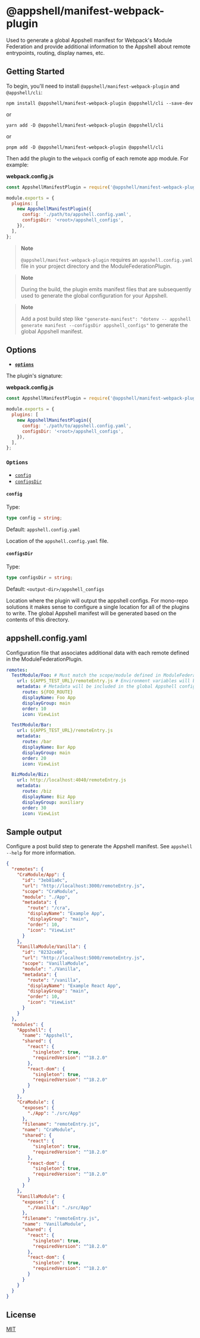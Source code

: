 # @appshell/manifest-webpack-plugin

Used to generate a global Appshell manifest for Webpack's Module Federation and provide additional information to the Appshell about remote entrypoints, routing, display names, etc.

## Getting Started

To begin, you'll need to install `@appshell/manifest-webpack-plugin` and `@appshell/cli`:

```console
npm install @appshell/manifest-webpack-plugin @appshell/cli --save-dev
```

or

```console
yarn add -D @appshell/manifest-webpack-plugin @appshell/cli
```

or

```console
pnpm add -D @appshell/manifest-webpack-plugin @appshell/cli
```

Then add the plugin to the `webpack` config of each remote app module. For example:

**webpack.config.js**

```js
const AppshellManifestPlugin = require('@appshell/manifest-webpack-plugin');

module.exports = {
  plugins: [
    new AppshellManifestPlugin({
      config: './path/to/appshell.config.yaml',
      configsDir: '<root>/appshell_configs',
    }),
  ],
};
```

> **Note**
>
> `@appshell/manifest-webpack-plugin` requires an `appshell.config.yaml` file in your project directory and the ModuleFederationPlugin.

> **Note**
>
> During the build, the plugin emits manifest files that are subsequently used to generate the global configuration for your Appshell.

> **Note**
>
> Add a post build step like `"generate-manifest": "dotenv -- appshell generate manifest --configsDir appshell_configs"` to generate the global Appshell manifest.

## Options

- **[`options`](#options-1)**

The plugin's signature:

**webpack.config.js**

```js
const AppshellManifestPlugin = require('@appshell/manifest-webpack-plugin');

module.exports = {
  plugins: [
    new AppshellManifestPlugin({
      config: './path/to/appshell.config.yaml',
      configsDir: '<root>/appshell_configs',
    }),
  ],
};
```

### `Options`

- [`config`](#config)
- [`configsDir`](#configsDir)

#### `config`

Type:

```ts
type config = string;
```

Default: `appshell.config.yaml`

Location of the `appshell.config.yaml` file.

#### `configsDir`

Type:

```ts
type configsDir = string;
```

Default: `<output-dir>/appshell_configs`

Location where the plugin will output the appshell configs. For mono-repo solutions it makes sense to configure a single location for all of the plugins to write. The global Appshell manifest will be generated based on the contents of this directory.

## appshell.config.yaml

Configuration file that associates additional data with each remote defined in the ModuleFederationPlugin.

```yaml
remotes:
  TestModule/Foo: # Must match the scope/module defined in ModuleFederationPlugin
    url: ${APPS_TEST_URL}/remoteEntry.js # Environment variables will be expanded when the global Appshell configuration is generated, typically on start or deployment.
    metadata: # Metadata will be included in the global Appshell configuration
      route: ${FOO_ROUTE}
      displayName: Foo App
      displayGroup: main
      order: 10
      icon: ViewList

  TestModule/Bar:
    url: ${APPS_TEST_URL}/remoteEntry.js
    metadata:
      route: /bar
      displayName: Bar App
      displayGroup: main
      order: 20
      icon: ViewList

  BizModule/Biz:
    url: http://localhost:4040/remoteEntry.js
    metadata:
      route: /biz
      displayName: Biz App
      displayGroup: auxiliary
      order: 30
      icon: ViewList
```

## Sample output

Configure a post build step to generate the Appshell manifest. See `appshell --help` for more information.

```json
{
  "remotes": {
    "CraModule/App": {
      "id": "3eb81a0c",
      "url": "http://localhost:3000/remoteEntry.js",
      "scope": "CraModule",
      "module": "./App",
      "metadata": {
        "route": "/cra",
        "displayName": "Example App",
        "displayGroup": "main",
        "order": 10,
        "icon": "ViewList"
      }
    },
    "VanillaModule/Vanilla": {
      "id": "8232ce86",
      "url": "http://localhost:5000/remoteEntry.js",
      "scope": "VanillaModule",
      "module": "./Vanilla",
      "metadata": {
        "route": "/vanilla",
        "displayName": "Example React App",
        "displayGroup": "main",
        "order": 10,
        "icon": "ViewList"
      }
    }
  },
  "modules": {
    "Appshell": {
      "name": "Appshell",
      "shared": {
        "react": {
          "singleton": true,
          "requiredVersion": "^18.2.0"
        },
        "react-dom": {
          "singleton": true,
          "requiredVersion": "^18.2.0"
        }
      }
    },
    "CraModule": {
      "exposes": {
        "./App": "./src/App"
      },
      "filename": "remoteEntry.js",
      "name": "CraModule",
      "shared": {
        "react": {
          "singleton": true,
          "requiredVersion": "^18.2.0"
        },
        "react-dom": {
          "singleton": true,
          "requiredVersion": "^18.2.0"
        }
      }
    },
    "VanillaModule": {
      "exposes": {
        "./Vanilla": "./src/App"
      },
      "filename": "remoteEntry.js",
      "name": "VanillaModule",
      "shared": {
        "react": {
          "singleton": true,
          "requiredVersion": "^18.2.0"
        },
        "react-dom": {
          "singleton": true,
          "requiredVersion": "^18.2.0"
        }
      }
    }
  }
}
```

## License

[MIT](./LICENSE)

